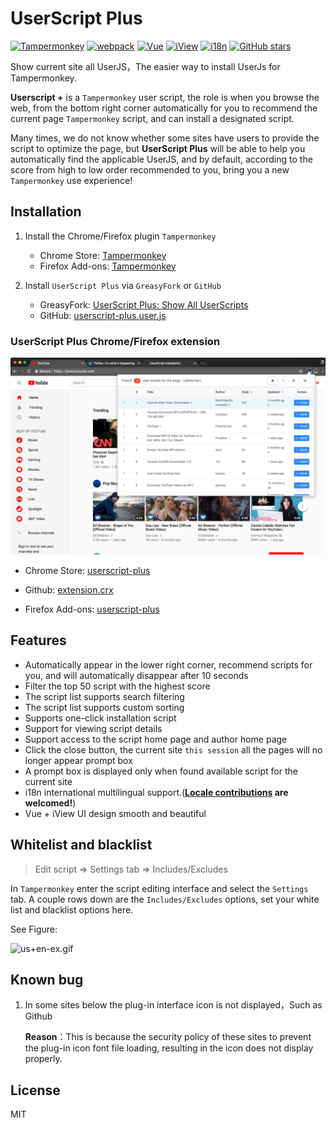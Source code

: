 # UserScript Plus

<!-- ![UserScript+.gif](https://raw.githubusercontent.com/danydodson/userscript-plus/main/crx/extension/screenshots/userscript+.gif) -->

[![Tampermonkey](https://img.shields.io/badge/Tampermonkey-up%20to%20date-green.svg)](https://tampermonkey.net/)
[![webpack](https://img.shields.io/badge/webpack-3.x-orange.svg)](https://github.com/webpack/webpack)
[![Vue](https://img.shields.io/badge/Vue-2.4%2B-yellow.svg)](https://vuejs.org/)
[![iView](https://img.shields.io/badge/iView-2.2.0-brightgreen.svg)](https://www.iviewui.com)
[![i18n](https://img.shields.io/badge/i18n-PR-blue.svg)](https://github.com/danydodson/userscript-plus/tree/master/src/common/lang)
[![GitHub stars](https://img.shields.io/github/stars/danydodson/userscript-plus.svg?style=social&label=Star&style=flat-square)](https://github.com/danydodson/userscript-plus)

Show current site all UserJS，The easier way to install UserJs for Tampermonkey. 

**Userscript +** is a `Tampermonkey` user script, the role is when you browse the web, from the bottom right corner automatically for you to recommend the current page `Tampermonkey` script, and can install a designated script.

Many times, we do not know whether some sites have users to provide the script to optimize the page, but **UserScript Plus** will be able to help you automatically find the applicable UserJS, and by default, according to the score from high to low order recommended to you, bring you a new `Tampermonkey` use experience!

## Installation
1. Install the Chrome/Firefox plugin `Tampermonkey`
    - Chrome Store: [Tampermonkey]( https://chrome.google.com/webstore/detail/tampermonkey/dhdgffkkebhmkfjojejmpbldmpobfkfo)
    - Firefox Add-ons: [Tampermonkey](https://addons.mozilla.org/en-US/firefox/addon/tampermonkey)
  
2. Install `UserScript Plus` via `GreasyFork` or `GitHub`
    - GreasyFork: [UserScript Plus: Show All UserScripts](https://greasyfork.org/en/scripts/482999-userscript-show-all-userscripts)
    - GitHub: [userscript-plus.user.js](https://github.com/danydodson/userscript-plus/raw/main/dist/userscript-plus.user.js)

### UserScript Plus Chrome/Firefox extension
![](https://raw.githubusercontent.com/jae-jae/_resources/master/img/175033.png)
  
  - Chrome Store: [userscript-plus](https://chrome.google.com/webstore/detail/okiocdganiomklllkfkmhneoibegifch)  
  
  - Github: [extension.crx](https://github.com/danydodson/userscript-plus/raw/main/crx/extension.crx)  
  
  - Firefox Add-ons: [userscript-plus](https://addons.mozilla.org/en-US/firefox/addon/userscript-for-tampermonkey)  

## Features
-  Automatically appear in the lower right corner, recommend scripts for you, and will automatically disappear after 10 seconds
-  Filter the top 50 script with the highest score
-  The script list supports search filtering
-  The script list supports custom sorting
-  Supports one-click installation script
-  Support for viewing script details
-  Support access to the script home page and author home page
-  Click the close button, the current site `this session` all the pages will no longer appear prompt box
-  A prompt box is displayed only when found available script for the current site
-  i18n international multilingual support.(**[Locale contributions](https://github.com/danydodson/userscript-plus/tree/master/src/common/lang) are welcomed!**)
-  Vue + iView UI design smooth and beautiful

## Whitelist and blacklist
> Edit script => Settings tab => Includes/Excludes

In `Tampermonkey` enter the script editing interface and select the `Settings` tab. A couple rows down are the `Includes/Excludes` options, set your white list and blacklist options here.  

See Figure:

![us+en-ex.gif](https://cdn.rawgit.com/jae-jae/_resources/master/img/us+en-ex.gif)

## Known bug
1. In some sites below the plug-in interface icon is not displayed，Such as Github

    **Reason**：This is because the security policy of these sites to prevent the plug-in icon font file loading, resulting in the icon does not display properly.

## License
MIT




